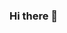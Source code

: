 ### Hi there 👋

<!--
**Petros9/petros9** is a ✨ _special_ ✨ repository because its `README.md` (this file) appears on your GitHub profile.

[![Top Langs](https://github-readme-stats.vercel.app/api/top-langs/?username=petros9&count_private=true&theme=radical)](https://github.com/anuraghazra/github-readme-stats)
